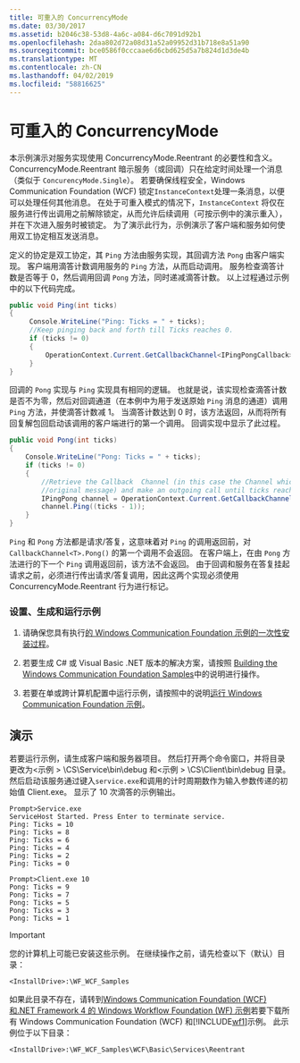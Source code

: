 ```yaml
---
title: 可重入的 ConcurrencyMode
ms.date: 03/30/2017
ms.assetid: b2046c38-53d8-4a6c-a084-d6c7091d92b1
ms.openlocfilehash: 2daa802d72a08d31a52a09952d31b718e8a51a90
ms.sourcegitcommit: bce0586f0cccaae6d6cbd625d5a7b824d1d3de4b
ms.translationtype: MT
ms.contentlocale: zh-CN
ms.lasthandoff: 04/02/2019
ms.locfileid: "58816625"
---
```

# <a name="concurrencymode-reentrant"></a>可重入的 ConcurrencyMode
本示例演示对服务实现使用 ConcurrencyMode.Reentrant 的必要性和含义。 ConcurrencyMode.Reentrant 暗示服务（或回调）只在给定时间处理一个消息（类似于 `ConcurencyMode.Single`）。 若要确保线程安全，Windows Communication Foundation (WCF) 锁定`InstanceContext`处理一条消息，以便可以处理任何其他消息。 在处于可重入模式的情况下，`InstanceContext` 将仅在服务进行传出调用之前解除锁定，从而允许后续调用（可按示例中的演示重入），并在下次进入服务时被锁定。 为了演示此行为，示例演示了客户端和服务如何使用双工协定相互发送消息。  
  
 定义的协定是双工协定，其 `Ping` 方法由服务实现，其回调方法 `Pong` 由客户端实现。 客户端用滴答计数调用服务的 `Ping` 方法，从而启动调用。 服务检查滴答计数是否等于 0，然后调用回调 `Pong` 方法，同时递减滴答计数。 以上过程通过示例中的以下代码完成。  
  
```csharp
public void Ping(int ticks)  
{  
     Console.WriteLine("Ping: Ticks = " + ticks);  
     //Keep pinging back and forth till Ticks reaches 0.  
     if (ticks != 0)  
     {  
         OperationContext.Current.GetCallbackChannel<IPingPongCallback>().Pong((ticks - 1));  
     }  
}  
```  
  
 回调的 `Pong` 实现与 `Ping` 实现具有相同的逻辑。 也就是说，该实现检查滴答计数是否不为零，然后对回调通道（在本例中为用于发送原始 `Ping` 消息的通道）调用 `Ping` 方法，并使滴答计数减 1。 当滴答计数达到 0 时，该方法返回，从而将所有回复解包回启动该调用的客户端进行的第一个调用。 回调实现中显示了此过程。  
  
```csharp
public void Pong(int ticks)  
{  
    Console.WriteLine("Pong: Ticks = " + ticks);  
    if (ticks != 0)  
    {  
        //Retrieve the Callback  Channel (in this case the Channel which was used to send the  
        //original message) and make an outgoing call until ticks reaches 0.  
        IPingPong channel = OperationContext.Current.GetCallbackChannel<IPingPong>();  
        channel.Ping((ticks - 1));  
    }  
}  
```  
  
 `Ping` 和 `Pong` 方法都是请求/答复，这意味着对 `Ping` 的调用返回前，对 `CallbackChannel<T>.Pong()` 的第一个调用不会返回。 在客户端上，在由 `Pong` 方法进行的下一个 `Ping` 调用返回前，该方法不会返回。 由于回调和服务在答复挂起请求之前，必须进行传出请求/答复调用，因此这两个实现必须使用 ConcurrencyMode.Reentrant 行为进行标记。  
  
### <a name="to-set-up-build-and-run-the-sample"></a>设置、生成和运行示例  
  
1.  请确保您具有执行[的 Windows Communication Foundation 示例的一次性安装过程](../../../../docs/framework/wcf/samples/one-time-setup-procedure-for-the-wcf-samples.md)。  
  
2.  若要生成 C# 或 Visual Basic .NET 版本的解决方案，请按照 [Building the Windows Communication Foundation Samples](../../../../docs/framework/wcf/samples/building-the-samples.md)中的说明进行操作。  
  
3.  若要在单或跨计算机配置中运行示例，请按照中的说明[运行 Windows Communication Foundation 示例](../../../../docs/framework/wcf/samples/running-the-samples.md)。  
  
## <a name="demonstrates"></a>演示  
 若要运行示例，请生成客户端和服务器项目。 然后打开两个命令窗口，并将目录更改为\<示例 > \CS\Service\bin\debug 和\<示例 > \CS\Client\bin\debug 目录。 然后启动该服务通过键入`service.exe`和调用的计时周期数作为输入参数传递的初始值 Client.exe。 显示了 10 次滴答的示例输出。  
  
```console  
Prompt>Service.exe  
ServiceHost Started. Press Enter to terminate service.  
Ping: Ticks = 10  
Ping: Ticks = 8  
Ping: Ticks = 6  
Ping: Ticks = 4  
Ping: Ticks = 2  
Ping: Ticks = 0  
  
Prompt>Client.exe 10  
Pong: Ticks = 9  
Pong: Ticks = 7  
Pong: Ticks = 5  
Pong: Ticks = 3  
Pong: Ticks = 1  
```  
  
> [!IMPORTANT]
>  您的计算机上可能已安装这些示例。 在继续操作之前，请先检查以下（默认）目录：  
>   
>  `<InstallDrive>:\WF_WCF_Samples`  
>   
>  如果此目录不存在，请转到[Windows Communication Foundation (WCF) 和.NET Framework 4 的 Windows Workflow Foundation (WF) 示例](https://go.microsoft.com/fwlink/?LinkId=150780)若要下载所有 Windows Communication Foundation (WCF) 和[!INCLUDE[wf1](../../../../includes/wf1-md.md)]示例。 此示例位于以下目录：  
>   
>  `<InstallDrive>:\WF_WCF_Samples\WCF\Basic\Services\Reentrant`  
  
